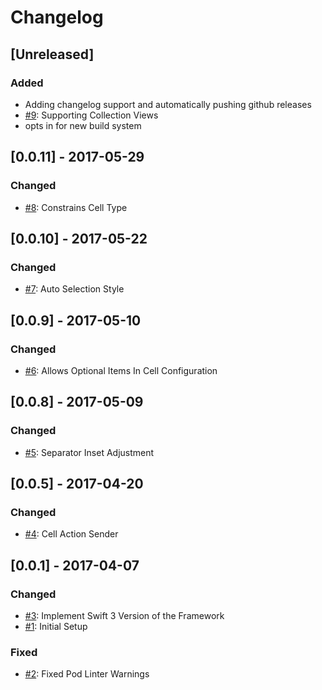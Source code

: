 # Changelog

## [Unreleased]
### Added
* Adding changelog support and automatically pushing github releases
* [#9](https://github.com/Blackjacx/Source/pull/9): Supporting Collection Views
* opts in for new build system

## [0.0.11] - 2017-05-29
### Changed
* [#8](https://github.com/Blackjacx/Source/pull/8): Constrains Cell Type

## [0.0.10] - 2017-05-22
### Changed
* [#7](https://github.com/Blackjacx/Source/pull/7): Auto Selection Style

## [0.0.9] - 2017-05-10
### Changed
* [#6](https://github.com/Blackjacx/Source/pull/6): Allows Optional Items In Cell Configuration

## [0.0.8] - 2017-05-09
### Changed
* [#5](https://github.com/Blackjacx/Source/pull/5): Separator Inset Adjustment

## [0.0.5] - 2017-04-20
### Changed
* [#4](https://github.com/Blackjacx/Source/pull/4): Cell Action Sender

## [0.0.1] - 2017-04-07
### Changed
* [#3](https://github.com/Blackjacx/Source/pull/3): Implement Swift 3 Version of the Framework
* [#1](https://github.com/Blackjacx/Source/pull/1): Initial Setup

### Fixed
* [#2](https://github.com/Blackjacx/Source/pull/2): Fixed Pod Linter Warnings
